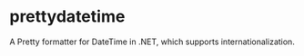 prettydatetime
==============

A Pretty formatter for DateTime in .NET, which supports internationalization.
